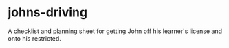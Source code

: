# johns-driving
A checklist and planning sheet for getting John off his learner's license and onto his restricted.
